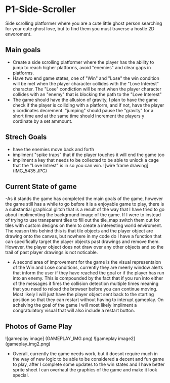 # P1-Side-Scroller
Side scrolling platformer where you are a cute little ghost person searching for your cute ghost love, but to find them you must traverse a hostle 2D envoroment.
## Main goals
- Create a side scrolling platformer where the player has the ability to jump to reach higher platforms, avoid "enemies" and clear gaps in platforms.
- Have two end game states, one of "Win" and "Lose" the win condition will be met when the player character collides with the "Love Interest" character. The "Lose" condiction will be met when the player character collides with an "enemy" that is blocking the path to the "Love Interest"
- The game should have the allusion of gravity, I plan to have the game check if the player is colliding with a platform, and if not, have the player y cordinates decrement. "jumping" should pause the "gravity" for a short time and at the same time should increment the players y cordinate by a set ammount.
## Strech Goals
- have the enemies move back and forth
- impliment "spike traps" that if the player touches it will end the game too
- impliment a key that needs to be collected to be able to unlock a cage that the "Love Intrest" is in so you can win.
![wire frame drawing] (IMG_5435.JPG)

## Current State of game
-As it stands the game has completed the main goals of the game, however the game still has a while to go before it is a enjoyable game to play, there is a substantial graphical glitch that is a result of the way that I have tried to go about implimenting the background image of the game. If I were to instead of trying to use transparent tiles to fill out the tile_map switch them out for tiles with custom designs on them to create a interesting world enviroment. The reason this behind this is that tile objects and the player object are drawing onto the canvas, but nowhere in my code do I have a function that can specifically target the player objects past drawings and remove them. However, the player object does not draw over any other objects and so the trail of past player drawings is not noticable.

- A second area of improvement for the game is the visual representaion of the Win and Lose conditions, currently they are meerly window alerts that inform the user if they have reached the goal or if the player has run into an enemy. This is compounded by the fact that if you run into either of the messages it fires the collision detection multiple times meaning that you need to reload the browser before you can continue moving. Most likely I will just have the player object sent back to the starting position so that they can restart without having to interupt gameplay. On acheiving the goal of the game I will most likely impliment a congratulatory visual that will also include a restart button.

## Photos of Game Play
![gameplay image] (GAMEPLAY_IMG.png)
![gameplay image2] (gameplay_img2.png)

- Overall, currently the game needs work, but it doesnt require much in the way of new logic to be able to be considered a decent and fun game to play, after I complete some updates to the win states and I have better sprite sheet I can overhaul the graphics of the game and make it look special.
